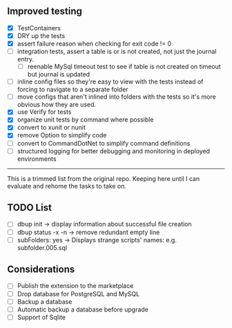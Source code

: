 ﻿## Improved testing

*[x] TestContainers
*[x] DRY up the tests
*[x] assert failure reason when checking for exit code != 0
*[ ] integration tests, assert a table is or is not created, not just the journal entry. 
  *[ ] reenable MySql timeout test to see if table is not created on timeout but journal is updated 
*[ ] inline config files so they're easy to view with the tests instead of forcing to navigate to a separate folder
*[ ] move configs that aren't inlined into folders with the tests so it's more obvious how they are used.
*[x] use Verify for tests
*[x] organize unit tests by command where possible
*[x] convert to xunit or nunit
*[x] remove Option to simplify code
*[ ] convert to CommandDotNet to simplify command definitions 
*[ ] structured logging for better debugging and monitoring in deployed environments

---

This is a trimmed list from the original repo. Keeping here until I can evaluate and rehome the tasks to take on.

## TODO List

*[ ] dbup init -> display information about successful file creation
*[ ] dbup status -x -n -> remove redundant empty line
*[ ] subFolders: yes -> Displays strange scripts' names: e.g. subfolder.005.sql

## Considerations

*[ ] Publish the extension to the marketplace
*[ ] Drop database for PostgreSQL and MySQL
*[ ] Backup a database
*[ ] Automatic backup a database before upgrade
*[ ] Support of Sqlite
